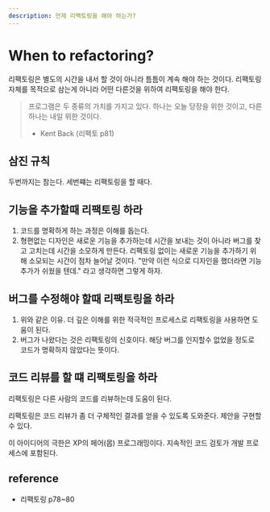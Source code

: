 ```yaml
---
description: 언제 리팩토링을 해야 하는가?
---
```


# When to refactoring?

리팩토링은 별도의 시간을 내서 할 것이 아니라 틈틈이 계속 해야 하는 것이다. 리팩토링 자체를 목적으로 삼는게 아니라 어떤 다른것을 위하여 리팩토링을 해야 한다.

> 프로그램은 두 종류의 가치를 가지고 있다. 하나는 오늘 당장을 위한 것이고, 다른 하나는 내일 위한 것이다.
>
> * Kent Back \(리팩토 p81\)

## 삼진 규칙

두번까지는 참는다. 세번쨰는 리팩토링을 할 때다.

## 기능을 추가할때 리팩토링 하라

1. 코드를 명확하게 하는 과정은 이해를 돕는다.
2. 형편없는 디자인은 새로운 기능을 추가하는데 시간을 보내는 것이 아니라 버그를 찾고 고치는데 시간을 소모하게 만든다. 리팩토링 없이는 새로운 기능을 추가하기 위해 소모되는 시간이 점차 늘어날 것이다. "만약 이런 식으로 디자인을 했더라면 기능 추가가 쉬웠을 텐데." 라고 생각하면 그렇게 하자.

## 버그를 수정해야 할때 리팩토링을 하라

1. 위와 같은 이유. 더 깊은 이해를 위한 적극적인 프로세스로 리팩토링을 사용하면 도움이 된다.
2. 버그가 나왔다는 것은 리팩토링의 신호이다. 해당 버그를 인지할수 없었을 정도로 코드가 명확하지 않았다는 뜻이다.

## 코드 리뷰를 할 떄 리팩토링을 하라

리팩토링은 다른 사람의 코드를 리뷰하는데 도움이 된다.

리팩토링은 코드 리뷰가 좀 더 구체적인 결과를 얻을 수 있도록 도와준다. 제안을 구현할수 있다.

이 아이디어의 극한은 XP의 페어\(몹\) 프로그래밍이다. 지속적인 코드 검토가 개발 프로세스에 포함된다.

## reference

* 리팩토링 p78~80

